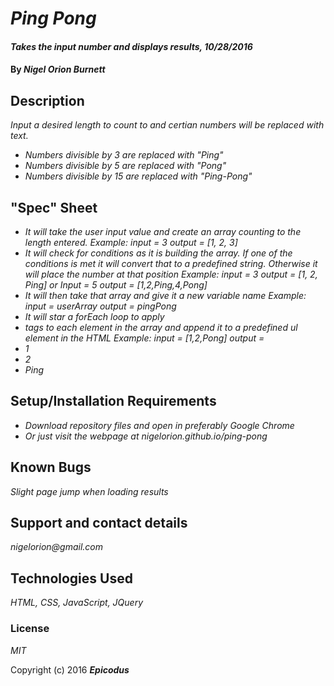 # _Ping Pong_

#### _Takes the input number and displays results, 10/28/2016_

#### By _**Nigel Orion Burnett**_

## Description

_Input a desired length to count to and certian numbers will be replaced with text._
  * _Numbers divisible by 3 are replaced with "Ping"_
  * _Numbers divisible by 5 are replaced with "Pong"_
  * _Numbers divisible by 15 are replaced with "Ping-Pong"_


## "Spec" Sheet

  * _It will take the user input value and create an array counting to the length entered. Example: input = 3 output = [1, 2, 3]_
  * _It will check for conditions as it is building the array. If one of the conditions is met it will convert that to a predefined string. Otherwise it will place the number at that position Example: input = 3 output = [1, 2, Ping] or Input = 5 output = [1,2,Ping,4,Pong]_
  * _It will then take that array and give it a new variable name Example: input = userArray output = pingPong_
  * _It will star a forEach loop to apply <li> tags to each element in the array and append it to a predefined ul element in the HTML Example: input = [1,2,Pong] output = <li>1</li> <li>2</li> <li>Ping</li>_



## Setup/Installation Requirements

* _Download repository files and open in preferably Google Chrome_
* _Or just visit the webpage at nigelorion.github.io/ping-pong_


## Known Bugs

_Slight page jump when loading results_

## Support and contact details

_nigelorion@gmail.com_

## Technologies Used

_HTML, CSS, JavaScript, JQuery_

### License

*MIT*

Copyright (c) 2016 **_Epicodus_**
